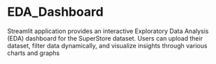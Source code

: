 # EDA_Dashboard
Streamlit application provides an interactive Exploratory Data Analysis (EDA) dashboard for the SuperStore dataset. Users can upload their dataset, filter data dynamically, and visualize insights through various charts and graphs
